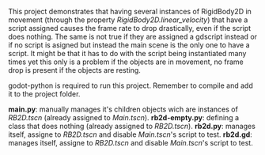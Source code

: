 This project demonstrates that having several instances of RigidBody2D in movement (through the property *RigidBody2D.linear_velocity*) that have a script assigned causes the frame rate to drop drastically, even if the script does nothing.
The same is not true if they are assigned a gdscript instead or if no script is asigned but instead the main scene is the only one to have a script. It might be that it has to do with the script being instantiated many times yet this only is a problem if the objects are in movement, no frame drop is present if the objects are resting.

godot-python is required to run this project. Remember to compile and add it to the project folder.


**main.py**: manually manages it's children objects wich are instances of *RB2D.tscn* (already assigned to *Main.tscn*).
**rb2d-empty.py**: defining a class that does nothing (already assigned to *RB2D.tscn*).
**rb2d.py**: manages itself, assigne to *RB2D.tscn* and disable *Main.tscn*'s script to test.
**rb2d.gd**: manages itself, assigne to *RB2D.tscn* and disable *Main.tscn*'s script to test.
